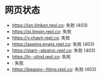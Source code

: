 # 网页状态
- https://jsn.limkon.repl.co: 失败 (403)
- https://qi.limqin.repl.co: 失败
- https://v.chavir.repl.co: 失败
- https://apping.eywjx.repl.co: 失败 (403)
- https://start--stpstyc.repl.co: 失败 (403)
- https://tr--slind.repl.co: 失败
- : 失败
- https://beaspy--hting.repl.co: 失败 (403)
